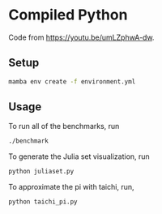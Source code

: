 # Compiled Python
Code from https://youtu.be/umLZphwA-dw.

## Setup

```sh
mamba env create -f environment.yml
```

## Usage
To run all of the benchmarks, run
```sh
./benchmark
```

To generate the Julia set visualization, run
```sh
python juliaset.py
```

To approximate the pi with taichi, run,
```sh
python taichi_pi.py
```
